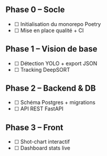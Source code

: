 ## Phase 0 – Socle
- [ ] <!--TASK:INIT-->Initialisation du monorepo Poetry
- [ ] <!--TASK:CI-->Mise en place qualité + CI
## Phase 1 – Vision de base
- [ ] <!--TASK:DETECT-->Détection YOLO + export JSON
- [ ] <!--TASK:TRACK-->Tracking DeepSORT
## Phase 2 – Backend & DB
- [ ] <!--TASK:SCHEMA-->Schéma Postgres + migrations
- [ ] <!--TASK:API-->API REST FastAPI
## Phase 3 – Front
- [ ] <!--TASK:SHOTCHART-->Shot-chart interactif
- [ ] <!--TASK:DASHBOARD-->Dashboard stats live
